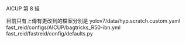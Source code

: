 AICUP 第 8 組 

目前只有上傳有更改到的檔案分別是
yolov7/data/hyp.scratch.custom.yaml
fast_reid/configs/AICUP/bagtricks_R50-ibn.yml
fast_reid/fastreid/config/defaults.py
